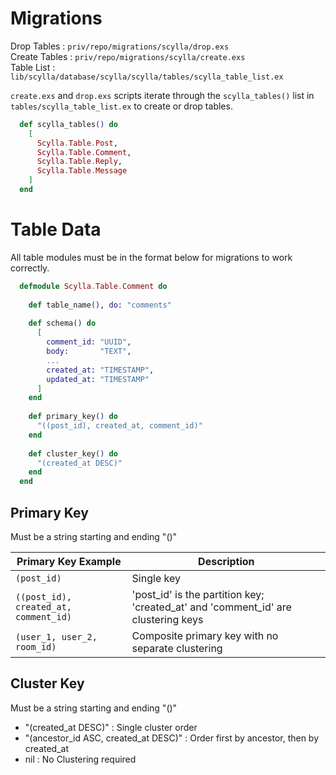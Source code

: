 # Migrations

Drop Tables   : `priv/repo/migrations/scylla/drop.exs`  
Create Tables : `priv/repo/migrations/scylla/create.exs`  
Table List    : `lib/scylla/database/scylla/scylla/tables/scylla_table_list.ex`

`create.exs` and `drop.exs` scripts iterate through the `scylla_tables()` list in `tables/scylla_table_list.ex` to create or drop tables.

```elixir
  def scylla_tables() do
    [
      Scylla.Table.Post,
      Scylla.Table.Comment,
      Scylla.Table.Reply,
      Scylla.Table.Message
    ]
  end
```

# Table Data

All table modules must be in the format below for migrations to work correctly.

```elixir
  defmodule Scylla.Table.Comment do
  
    def table_name(), do: "comments"
  
    def schema() do
      [
        comment_id: "UUID",
        body:       "TEXT",
        ...
        created_at: "TIMESTAMP",
        updated_at: "TIMESTAMP"
      ]
    end
  
    def primary_key() do
      "((post_id), created_at, comment_id)"
    end
  
    def cluster_key() do
      "(created_at DESC)"
    end
  end
```

## Primary Key

  Must be a string starting and ending "()"

| Primary Key Example                   | Description                                                                       |
|---------------------------------------|-----------------------------------------------------------------------------------|
| `(post_id)`                           | Single key                                                                        |
| `((post_id), created_at, comment_id)` | 'post_id' is the partition key; 'created_at' and 'comment_id' are clustering keys |
| `(user_1, user_2, room_id)`           | Composite primary key with no separate clustering                                 |


##  Cluster Key
    
  Must be a string starting and ending "()"

  - "(created_at DESC)"                   :  Single cluster order
  - "(ancestor_id ASC, created_at DESC)"  :  Order first by ancestor, then by created_at
  - nil                                   :  No Clustering required

